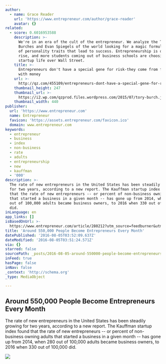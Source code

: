```yaml
---
author:
  - name: Grace Reader
    url: 'https://www.entrepreneur.com/author/grace-reader'
    avatar: {}
related:
  - score: 0.6016953588
    description: >-
      We're in an era of the cult of the entrepreneur. We analyze the Tory
      Burches and Evan Spiegels of the world looking for a magic formula or set
      of personality traits that lead to success. Entrepreneurship is on the
      rise, and more students coming out of business schools are choosing
      startup life over Wall Street.
    title: >-
      Entrepreneurs don't have a special gene for risk-they come from families
      with money
    url: >-
      http://qz.com/455109/entrepreneurs-dont-have-a-special-gene-for-risk-they-come-from-families-with-money/
    thumbnail_height: 247
    thumbnail_url: >-
      https://i2.wp.com/qzprod.files.wordpress.com/2015/07/tory-burch.jpg?fit=440%2C330&ssl=1
    thumbnail_width: 440
publisher:
  url: 'https://www.entrepreneur.com'
  name: Entrepreneur
  favicon: 'https://assets.entrepreneur.com/favicon.ico'
  domain: www.entrepreneur.com
keywords:
  - entrepreneur
  - business
  - index
  - non-business
  - rate
  - adults
  - entrepreneurship
  - new
  - kauffman
  - '000'
description: >-
  The rate of new entrepreneurs in the United States has been steadily growing
  for two years, according to a new report. The Kauffman startup index found
  that the rate of new entrepreneurs -- or percent of non-business owning adults
  that started a business in a given month -- has gone up from 2014, when 280
  out of 100,000 adults became business owners, to 2016 when 330 out of 100,000
  did.
inLanguage: en
app_links: []
isBasedOnUrl: >-
  https://www.entrepreneur.com/article/280212?utm_source=feedburner&utm_medium=feed&utm_campaign=Feed%3A+entrepreneur%2Fstartingabusiness+%28Entrepreneur%3A+Starting+a+Business%29&utm_content=FeedBurner
title: 'Around 550,000 People Become Entrepreneurs Every Month'
datePublished: '2016-08-05T03:52:09.637Z'
dateModified: '2016-08-05T03:51:24.571Z'
via: {}
starred: false
sourcePath: _posts/2016-08-05-around-550000-people-become-entrepreneurs-every-month.md
inFeed: true
hasPage: false
inNav: false
_context: 'http://schema.org'
_type: MediaObject

---
```

<article style=""><h1>Around 550,000 People Become Entrepreneurs Every Month</h1><p>The rate of new entrepreneurs in the United States has been steadily growing for two years, according to a new report. The Kauffman startup index found that the rate of new entrepreneurs -- or percent of non-business owning adults that started a business in a given month -- has gone up from 2014, when 280 out of 100,000 adults became business owners, to 2016 when 330 out of 100,000 did.</p><img src="https://assets.entrepreneur.com/content/3x2/1300/20160302165654-chase.jpeg" /></article>